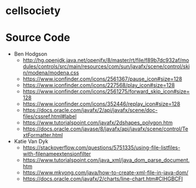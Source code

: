 # cellsociety

# Source Code
 * Ben Hodgson
	* http://hg.openjdk.java.net/openjfx/8/master/rt/file/f89b7dc932af/modules/controls/src/main/resources/com/sun/javafx/scene/control/skin/modena/modena.css
	* https://www.iconfinder.com/icons/2561367/pause_icon#size=128
	* https://www.iconfinder.com/icons/227568/play_icon#size=128
	* https://www.iconfinder.com/icons/2561275/forward_skip_icon#size=128
	* https://www.iconfinder.com/icons/352446/replay_icon#size=128
	* https://docs.oracle.com/javafx/2/api/javafx/scene/doc-files/cssref.html#label
	* https://www.tutorialspoint.com/javafx/2dshapes_polygon.htm
	* https://docs.oracle.com/javase/8/javafx/api/javafx/scene/control/TextFormatter.html
* Katie Van Dyk
	*  https://stackoverflow.com/questions/5751335/using-file-listfiles-with-filenameextensionfilter
	* https://www.tutorialspoint.com/java_xml/java_dom_parse_document.htm
	* https://www.mkyong.com/java/how-to-create-xml-file-in-java-dom/
	* https://docs.oracle.com/javafx/2/charts/line-chart.htm#CIHGBCFI

